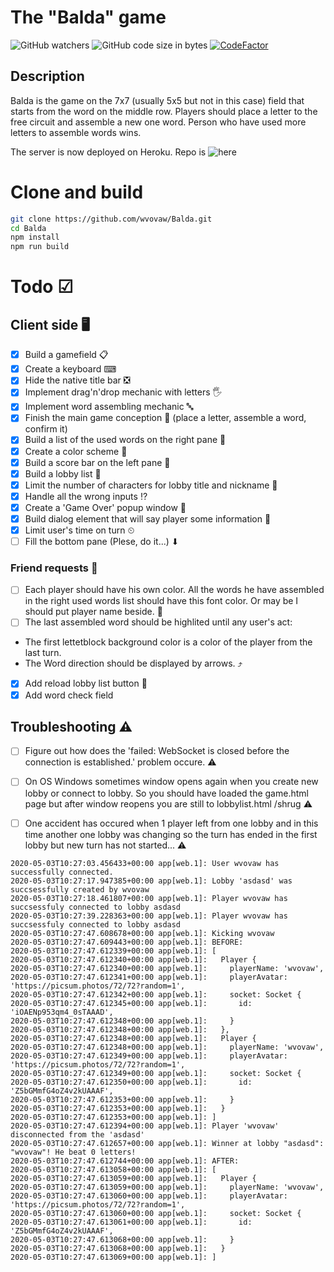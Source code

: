 # The "Balda" game

![GitHub watchers](https://img.shields.io/github/watchers/wvovaw/Balda?label=Watched&style=social)
![GitHub code size in bytes](https://img.shields.io/github/languages/code-size/wvovaw/Balda)
[![CodeFactor](https://www.codefactor.io/repository/github/wvovaw/balda/badge)](https://www.codefactor.io/repository/github/wvovaw/balda)

## Description

Balda is the game on the 7x7 (usually 5x5 but not in this case) field that starts from the word on the middle row. Players should place a letter to the free circuit and assemble a new one word. Person who have used more letters to assemble words wins.

The server is now deployed on Heroku. Repo is ![here](https://github.com/wvovaw/Balda-server)

# Clone and build

```sh
git clone https://github.com/wvovaw/Balda.git
cd Balda
npm install
npm run build
```
# Todo ☑

## Client side 🖥

- [X] Build a gamefield 📋
- [X] Create a keyboard ⌨
- [X] Hide the native title bar ❎
- [X] Implement drag'n'drop mechanic with letters 🖐
- [X] Implement word assembling mechanic 🔤
- [X] Finish the main game conception 🏁 (place a letter, assemble a word, confirm it)
- [X] Build a list of the used words on the right pane 📝
- [X] Create a color scheme 🎨
- [X] Build a score bar on the left pane 💯
- [X] Build a lobby list 🚪
- [X] Limit the number of characters for lobby title and nickname 🔢
- [X] Handle all the wrong inputs ⁉
- [X] Create a 'Game Over' popup window 🌟 
- [X] Build dialog element that will say player some information 💁
- [X] Limit user's time on turn ⏲
- [ ] Fill the bottom pane (Plese, do it...) ⬇

### Friend requests 🙋
- [ ] Each player should have his own color. All the words he have assembled in the right used words list should have this font color. Or may be I should put player name beside. 🎨
- [ ] The last assembled word should be highlited until any user's act:
 - The first lettetblock background color is a color of the player from the last turn.
 - The Word direction should be displayed by arrows. ⤴
- [X] Add reload lobby list button 🔁
- [X] Add word check field

## Troubleshooting ⚠

- [ ] Figure out how does the 'failed: WebSocket is closed before the connection is established.' problem occure. ⚠
- [ ] On OS Windows sometimes window opens again when you create new lobby or connect to lobby. So you should  have loaded the game.html page but after window reopens you are still to lobbylist.html /shrug ⚠

- [ ] One accident has occured when 1 player left from one lobby and in this time another one lobby was changing so the turn has ended in the first lobby but new turn has not started... ⚠

```log
2020-05-03T10:27:03.456433+00:00 app[web.1]: User wvovaw has successfully connected.
2020-05-03T10:27:17.947385+00:00 app[web.1]: Lobby 'asdasd' was succsessfully created by wvovaw
2020-05-03T10:27:18.461807+00:00 app[web.1]: Player wvovaw has succsessfuly connected to lobby asdasd
2020-05-03T10:27:39.228363+00:00 app[web.1]: Player wvovaw has succsessfuly connected to lobby asdasd
2020-05-03T10:27:47.608678+00:00 app[web.1]: Kicking wvovaw
2020-05-03T10:27:47.609443+00:00 app[web.1]: BEFORE:
2020-05-03T10:27:47.612339+00:00 app[web.1]: [
2020-05-03T10:27:47.612340+00:00 app[web.1]:   Player {
2020-05-03T10:27:47.612340+00:00 app[web.1]:     playerName: 'wvovaw',
2020-05-03T10:27:47.612341+00:00 app[web.1]:     playerAvatar: 'https://picsum.photos/72/72?random=1',
2020-05-03T10:27:47.612342+00:00 app[web.1]:     socket: Socket {
2020-05-03T10:27:47.612345+00:00 app[web.1]:       id: 'iOAENp953qm4_0sTAAAD',
2020-05-03T10:27:47.612348+00:00 app[web.1]:     }
2020-05-03T10:27:47.612348+00:00 app[web.1]:   },
2020-05-03T10:27:47.612348+00:00 app[web.1]:   Player {
2020-05-03T10:27:47.612348+00:00 app[web.1]:     playerName: 'wvovaw',
2020-05-03T10:27:47.612349+00:00 app[web.1]:     playerAvatar: 'https://picsum.photos/72/72?random=1',
2020-05-03T10:27:47.612349+00:00 app[web.1]:     socket: Socket {
2020-05-03T10:27:47.612350+00:00 app[web.1]:       id: 'Z5bGMmfG4oZ4v2kUAAAF',
2020-05-03T10:27:47.612353+00:00 app[web.1]:     }
2020-05-03T10:27:47.612353+00:00 app[web.1]:   }
2020-05-03T10:27:47.612353+00:00 app[web.1]: ]
2020-05-03T10:27:47.612394+00:00 app[web.1]: Player 'wvovaw' disconnected from the 'asdasd'
2020-05-03T10:27:47.612657+00:00 app[web.1]: Winner at lobby "asdasd": "wvovaw"! He beat 0 letters!
2020-05-03T10:27:47.612744+00:00 app[web.1]: AFTER:
2020-05-03T10:27:47.613058+00:00 app[web.1]: [
2020-05-03T10:27:47.613059+00:00 app[web.1]:   Player {
2020-05-03T10:27:47.613059+00:00 app[web.1]:     playerName: 'wvovaw',
2020-05-03T10:27:47.613060+00:00 app[web.1]:     playerAvatar: 'https://picsum.photos/72/72?random=1',
2020-05-03T10:27:47.613060+00:00 app[web.1]:     socket: Socket {
2020-05-03T10:27:47.613061+00:00 app[web.1]:       id: 'Z5bGMmfG4oZ4v2kUAAAF',
2020-05-03T10:27:47.613068+00:00 app[web.1]:     }
2020-05-03T10:27:47.613068+00:00 app[web.1]:   }
2020-05-03T10:27:47.613069+00:00 app[web.1]: ]
```